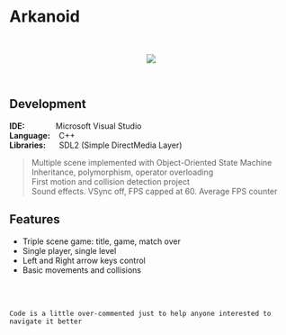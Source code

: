 # Arkanoid
<br/>

<p align="center">
  <img src="http://emanuelecarrino.altervista.org/images/portfolio/arkanoid_1024x768.png" />
</p>
<br/>

## Development
**IDE:** &nbsp;&nbsp;&nbsp;&nbsp;&nbsp;&nbsp;&nbsp;&nbsp;&nbsp;&nbsp;&nbsp;&nbsp; Microsoft Visual Studio  
**Language:** &nbsp;&nbsp; C++  
**Libraries:** &nbsp;&nbsp;&nbsp;&nbsp; SDL2 (Simple DirectMedia Layer)
<br/>
> Multiple scene implemented with Object-Oriented State Machine  
> Inheritance, polymorphism, operator overloading  
> First motion and collision detection project  
> Sound effects. VSync off, FPS capped at 60. Average FPS counter  


## Features
* Triple scene game: title, game, match over  
* Single player, single level  
* Left and Right arrow keys control  
* Basic movements and collisions  
 

<br/>
<br/>

`Code is a little over-commented just to help anyone interested to navigate it better`
